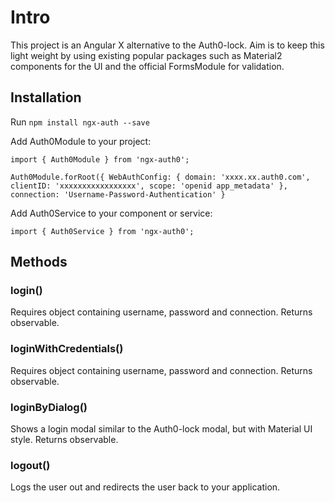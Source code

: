 # Intro

This project is an Angular X alternative to the Auth0-lock. Aim is to keep this light weight by using existing popular packages such as Material2 components for the UI and the official FormsModule for validation.

## Installation

Run `npm install ngx-auth --save`

Add Auth0Module to your project:

`import { Auth0Module } from 'ngx-auth0';`

`Auth0Module.forRoot({
    WebAuthConfig: {
        domain: 'xxxx.xx.auth0.com',
        clientID: 'xxxxxxxxxxxxxxxxx',
        scope: 'openid app_metadata'
    },
    connection: 'Username-Password-Authentication'
}`

Add Auth0Service to your component or service:

`import { Auth0Service } from 'ngx-auth0';`

## Methods

### login()

Requires object containing username, password and connection. Returns observable.

### loginWithCredentials()

Requires object containing username, password and connection. Returns observable.

### loginByDialog()

Shows a login modal similar to the Auth0-lock modal, but with Material UI style. Returns observable.

### logout()

Logs the user out and redirects the user back to your application.
